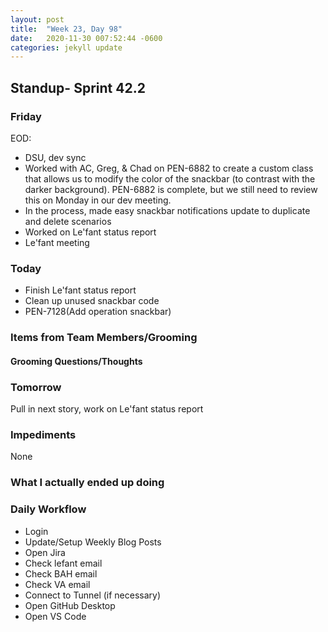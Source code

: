```yaml
---
layout: post
title:  "Week 23, Day 98"
date:   2020-11-30 007:52:44 -0600
categories: jekyll update
---
```


## Standup- Sprint 42.2
  
### Friday
EOD: 
* DSU, dev sync
* Worked with AC, Greg, & Chad on PEN-6882 to create a custom class that allows us to modify the color of the snackbar (to contrast with the darker background). PEN-6882 is complete, but we still need to review this on Monday in our dev meeting.
* In the process, made easy snackbar notifications update to duplicate and delete scenarios
* Worked on Le'fant status report
* Le'fant meeting

### Today
* Finish Le'fant status report
* Clean up unused snackbar code
* PEN-7128(Add operation snackbar)


### Items from Team Members/Grooming


#### Grooming Questions/Thoughts


### Tomorrow
Pull in next story, work on Le'fant status report 
### Impediments
None
### What I actually ended up doing


### Daily Workflow
* Login
* Update/Setup Weekly Blog Posts
* Open Jira
* Check lefant email
* Check BAH email
* Check VA email
* Connect to Tunnel (if necessary)
* Open GitHub Desktop
* Open VS Code

